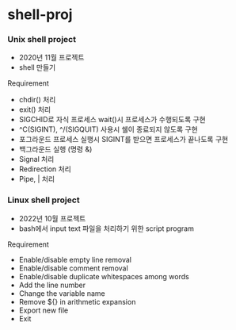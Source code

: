 # shell-proj

### Unix shell project
- 2020년 11월 프로젝트
- shell 만들기

Requirement
- chdir() 처리
- exit() 처리
- SIGCHID로 자식 프로세스 wait()시 프로세스가 수행되도록 구현
- ^C(SIGINT), ^/(SIGQUIT) 사용시 쉘이 종료되지 않도록 구현
- 포그라운드 프로세스 실행시 SIGINT를 받으면 프로세스가 끝나도록 구현
- 백그라운드 실행 (명령 &)
- Signal 처리
- Redirection 처리
- Pipe, | 처리

### Linux shell project
- 2022년 10월 프로젝트
- bash에서 input text 파일을 처리하기 위한 script program

Requirement
- Enable/disable empty line removal
- Enable/disable comment removal
- Enable/disable duplicate whitespaces among words
- Add the line number 
- Change the variable name
- Remove ${} in arithmetic expansion
- Export new file
- Exit
